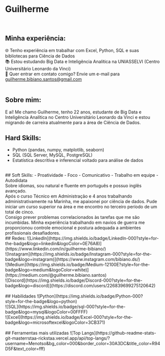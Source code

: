 # Guilherme

<br>

## Minha experiência:
🌐 Tenho experiência em trabalhar com Excel, Python, SQL e suas bibliotecas para Ciência de Dados <br>
📚 Estou estudando Big Data e Inteligência Analítica na UNIASSELVI (Centro Universitário Leonardo da Vinci) <br>
📧 Quer entrar em contato comigo? Envie um e-mail para guilherme.bibiano.santos@gmail.com <br>
<br>
## Sobre mim:
E aí! Me chamo Guilherme, tenho 22 anos, estudante de Big Data e Inteligência Analítica no Centro Universitário Leonardo da Vinci e estou migrando de carreira atualmente para a área de Ciência de Dados.
<br>
## Hard Skills:
- Python (pandas, numpy, matplotlib, seaborn)
- SQL (SQL Server, MySQL, PostgreSQL)
- Estatística descritiva e inferencial voltado para análise de dados
<br>
## Soft Skills:
- Proatividade
- Foco
- Comunicativo
- Trabalho em equipe
- Autodidata
<br>
Sobre idiomas, sou natural e fluente em português e possuo inglês avançado.
<br>
Após o curso Técnico em Administração e 4 anos trabalhando administrativamente na Marinha, me apaixonei por ciência de dados. Pude iniciar um curso superior na área e me encontro no terceiro período de um total de cinco.
<br>
Consigo prever problemas correlacionados às tarefas que me são incumbidas. Minha experiência trabalhando em navios de guerra me proporcionou controle emocional e postura adequada a ambientes profissionais desafiadores.
<br>
## Redes:
![LinkedIn](https://img.shields.io/badge/LinkedIn-000?style=for-the-badge&logo=linkedin&logoColor=0E76A8)](https://www.linkedin.com/in/guilherme-bibiano/) <br>
![Instagram](https://img.shields.io/badge/Instagram-000?style=for-the-badge&logo=instagram)](https://www.instagram.com/bibiano.ds/) <br>
![Medium](https://img.shields.io/badge/Medium-12100E?style=for-the-badge&logo=medium&logoColor=white)](https://medium.com/@guilherme.bibiano.santos) <br>
![Discord](https://img.shields.io/badge/Discord-000?style=for-the-badge&logo=discord)](https://discord.com/users/226839699275120642) <br>
<br>
## Habilidades
![Python](https://img.shields.io/badge/Python-000?style=for-the-badge&logo=python) <br>
![SQL](https://img.shields.io/badge/sql-000?style=for-the-badge&logo=mysql&logoColor=00FFFF) <br>
![Excel](https://img.shields.io/badge/Excel-000?style=for-the-badge&logo=microsoftexcel&logoColor=3CB371) <br>
<br>
## Ferramentas mais utilizadas
![Top Langs](https://github-readme-stats-git-masterrstaa-rickstaa.vercel.app/api/top-langs/?username=Menotso&bg_color=000&border_color=30A3DC&title_color=R94D5F&text_color=fff)
